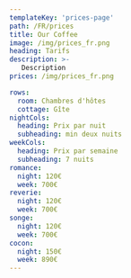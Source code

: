 ```yaml
---
templateKey: 'prices-page'
path: /FR/prices
title: Our Coffee
image: /img/prices_fr.png
heading: Tarifs
description: >-
   Description
prices: /img/prices_fr.png

rows:
  room: Chambres d'hôtes
  cottage: Gîte
nightCols:
  heading: Prix par nuit
  subheading: min deux nuits
weekCols:
  heading: Prix par semaine
  subheading: 7 nuits
romance:
  night: 120€
  week: 700€
reverie:
  night: 120€
  week: 700€
songe:
  night: 120€
  week: 700€
cocon:
  night: 150€
  week: 890€
---
```

